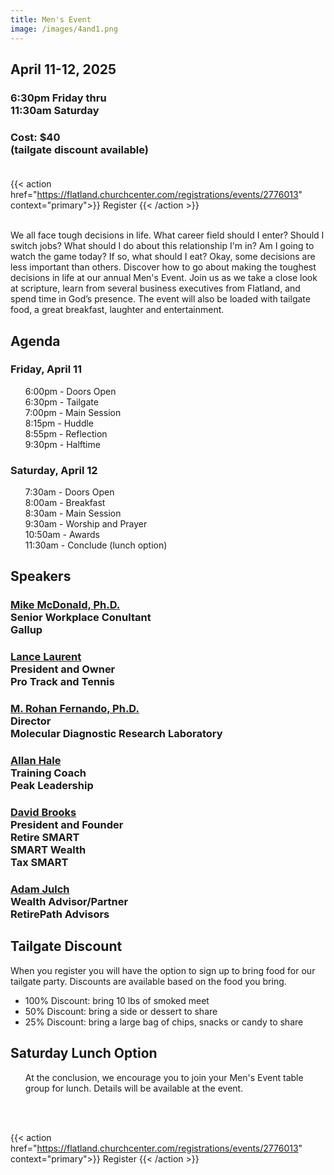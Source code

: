 ```yaml
---
title: Men's Event
image: /images/4and1.png
---
```


## April 11-12, 2025

### 6:30pm Friday thru<br>11:30am Saturday

### Cost: $40<br>(tailgate discount available)<br><br>

{{< action href="https://flatland.churchcenter.com/registrations/events/2776013" context="primary">}}
Register
{{< /action >}}<br><br>

We all face tough decisions in life. What career field should I enter? Should I switch jobs? What should I do about this relationship I'm in? Am I going to watch the game today? If so, what should I eat? Okay, some decisions are less important than others. Discover how to go about making the toughest decisions in life at our annual Men's Event. Join us as we take a close look at scripture, learn from several business executives from Flatland, and spend time in God’s presence. The event will also be loaded with tailgate food, a great breakfast, laughter and entertainment.

## Agenda

### Friday, April 11
<ul>
  6:00pm - Doors Open<br>
  6:30pm - Tailgate<br>
  7:00pm - Main Session<br>
  8:15pm - Huddle<br>
  8:55pm - Reflection<br>
  9:30pm - Halftime<br>
</ul>

### Saturday, April 12
<ul>
  7:30am - Doors Open<br>
  8:00am - Breakfast<br>
  8:30am - Main Session<br>
  9:30am - Worship and Prayer<br>
  10:50am - Awards<br>
  11:30am - Conclude (lunch option)<br>
</ul>

## Speakers

### <u>Mike McDonald, Ph.D.</u><br>Senior Workplace Conultant<br>Gallup

### <u>Lance Laurent</u><br>President and Owner<br>Pro Track and Tennis

### <u>M. Rohan Fernando, Ph.D.</u><br>Director<br>Molecular Diagnostic Research Laboratory

### <u>Allan Hale</u><br>Training Coach<br>Peak Leadership

### <u>David Brooks</u><br>President and Founder<br>Retire SMART<br>SMART Wealth<br>Tax SMART

### <u>Adam Julch</u><br>Wealth Advisor/Partner<br>RetirePath Advisors

## Tailgate Discount

When you register you will have the option to sign up to bring food for our tailgate party. Discounts are available based on the food you bring.
<ul>
  <li>100% Discount: bring 10 lbs of smoked meet<br>
  <li>50% Discount: bring a side or dessert to share<br>
  <li>25% Discount: bring a large bag of chips, snacks or candy to share<br>
</ul>

## Saturday Lunch Option

<ul>At the conclusion, we encourage you to join your Men's Event table group for lunch. Details will be available at the event.</ul><br><br>

{{< action href="https://flatland.churchcenter.com/registrations/events/2776013" context="primary">}}
Register
{{< /action >}}
